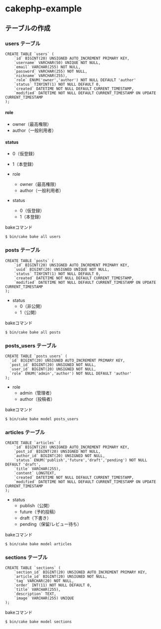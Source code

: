 # cakephp-example

## テーブルの作成

### users テーブル

```mysql
CREATE TABLE `users` (
    `id` BIGINT(20) UNSIGNED AUTO_INCREMENT PRIMARY KEY,
    `username` VARCHAR(50) UNIQUE NOT NULL,
    `email` VARCHAR(255) NOT NULL,
    `password` VARCHAR(255) NOT NULL,
    `nickname` VARCHAR(255),
    `role` ENUM('owner','author') NOT NULL DEFAULT 'author'
    `status` TINYINT(1) NOT NULL DEFAULT 0,
    `created` DATETIME NOT NULL DEFAULT CURRENT_TIMESTAMP,
    `modified` DATETIME NOT NULL DEFAULT CURRENT_TIMESTAMP ON UPDATE CURRENT_TIMESTAMP
);
```

#### role
* owner（最高権限）
* author（一般利用者）

#### status
* 0（仮登録）
* 1（本登録）

* role
  * owner（最高権限）
  * author（一般利用者）
* status
  * 0（仮登録）
  * 1（本登録）

bakeコマンド

```console
$ bin/cake bake all users
```

### posts テーブル

```mysql
CREATE TABLE `posts` (
    `id` BIGINT(20) UNSIGNED AUTO_INCREMENT PRIMARY KEY,
    `uuid` BIGINT(20) UNSIGNED UNIQUE NOT NULL,
    `status` TINYINT(1) NOT NULL DEFAULT 0,
    `created` DATETIME NOT NULL DEFAULT CURRENT_TIMESTAMP,
    `modified` DATETIME NOT NULL DEFAULT CURRENT_TIMESTAMP ON UPDATE CURRENT_TIMESTAMP
);
```

* status
  * 0（非公開）
  * 1（公開）

bakeコマンド

```console
$ bin/cake bake all posts
```

### posts_users テーブル

```mysql
CREATE TABLE `posts_users` (
  `id` BIGINT(20) UNSIGNED AUTO_INCREMENT PRIMARY KEY,
  `post_id` BIGINT(20) UNSIGNED NOT NULL,
  `user_id` BIGINT(20) UNSIGNED NOT NULL,
  `role` ENUM('admin','author') NOT NULL DEFAULT 'author'
);
```

* role
  * admin（管理者）
  * author（投稿者）

bakeコマンド

```console
$ bin/cake bake model posts_users
```

### articles テーブル

```mysql
CREATE TABLE `articles` (
    `id` BIGINT(20) UNSIGNED AUTO_INCREMENT PRIMARY KEY,
    `post_id` BIGINT(20) UNSIGNED NOT NULL,
    `author_id` BIGINT(20) UNSIGNED NOT NULL,
    `status` ENUM('publish','future','draft','pending') NOT NULL DEFAULT 'draft',
    `title` VARCHAR(255),
    `content` LONGTEXT,
    `created` DATETIME NOT NULL DEFAULT CURRENT_TIMESTAMP,
    `modified` DATETIME NOT NULL DEFAULT CURRENT_TIMESTAMP ON UPDATE CURRENT_TIMESTAMP
);
```

* status
  * publish（公開）
  * future（予約投稿）
  * draft（下書き）
  * pending（保留/レビュー待ち）

bakeコマンド

```console
$ bin/cake bake model articles
```

### sections テーブル

```mysql
CREATE TABLE `sections` (
    `section_id` BIGINT(20) UNSIGNED AUTO_INCREMENT PRIMARY KEY,
    `article_id` BIGINT(20) UNSIGNED NOT NULL,
    `tag` VARCHAR(20) NOT NULL,
    `order` INT(11) NOT NULL DEFAULT 0,
    `title` VARCHAR(255),
    `description` TEXT,
    `image` VARCHAR(255) UNIQUE
);
```
bakeコマンド

```console
$ bin/cake bake model sections
```
